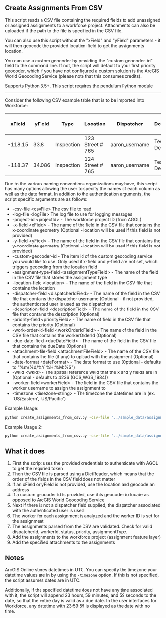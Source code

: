 ## Create Assignments From CSV

This script reads a CSV file containing the required fields to add unassigned or assigned assignments to a workforce project. Attachments can also be uploaded if the path to the file is specified in the CSV file.

You can also use this script without the "xField" and "yField" parameters - it will then geocode the provided location-field to get the assignments location. 

You can use a custom geocoder by providing the "custom-geocoder-id" field to the command line. If not, the script will default to your first priority geocoder, which if you have not configured a custom solution is the ArcGIS World Geocoding Service (please note that this consumes credits).

Supports Python 3.5+. This script requires the pendulum Python module

----

Consider the following CSV example table that is to be imported into Workforce:

| xField  | yField | Type | Location         | Dispatcher | Description      | Priority | Work Order Id | Due Date  | Attachment                           |
|---------|--------|------|------------------|------------|------------------|----------|---------------|-----------|--------------------------------------|
| -118.15 | 33.8   | Inspection    | 123 Street # 765 | aaron_username          | Test Description | high        | 1             | 4/28/2016 | ../sample_data/attachments/logo1.png |
| -118.37 | 34.086 | Inspection    | 124 Street # 765 | aaron_username         | Test Description | low        | 2             | 4/29/2016 |                                      |


Due to the various naming conventions organizations may have, this script has many options allowing the user to specify the names of each column as well as the date format. In addition to the authentication arguments, the script specific arguments are as follows:

- -csv-file \<csvFile\> The csv file to read
- -log-file \<logFile\> The log file to use for logging messages
- -project-id \<projectId\> - The workforce project ID (from AGOL)
- -x-field \<xField\> - The name of the field in the CSV file that contains the x-coordinate geometry (Optional - location will be used if this field  is not provided)
- -y-field \<yField\> - The name of the field in the CSV file that contains the y-coordinate geometry (Optional - location will be used if this field is not provided)
- -custom-geocoder-id - The item id of the custom geocoding service you would like to use. Only used if x-field and y-field are not set, which triggers geocoding from the location field
- -assignment-type-field \<assignmentTypeField\> - The name of the field in the CSV file that stores the assignment type
- -location-field \<location\> - The name of the field in the CSV file that contains the location
- -dispatcher-field \<dispatcherIdField\> - The name of the field in the CSV file that contains the dispatcher username (Optional - if not provided, the authenticated user is used as the dispatcher)
- -description-field \<descriptionField\> - The name of the field in the CSV file that contains the description (Optional)
- -priority-field \<priorityField\> - The name of field in the CSV file that contains the priority (Optional)
- -work-order-id-field \<workOrderIdField\> - The name of the field in the CSV file that contains the workerOrderId (Optional)
- -due-date-field \<dueDateField\> - The name of the field in the CSV file that contains the dueDate (Optional)
- -attachment-file-field \<attachmentFileField\> - The name of the CSV file that contains the file (if any) to upload with the assignment (Optional)
- -date-format \<dateFormat\> - The date format to use (Optional - defaults to "%m/%d/%Y %H:%M:%S")
- -wkid \<wkid\> - The spatial reference wkid that the x and y fields are in (Optional - defaults to 4236 (GCS_WGS_1984))
- -worker-field \<workerField\> - The field in the CSV file that contains the worker username to assign the assignment to
- -timezone \<timezone-string\> - The timezone the datetimes are in (ex. 'US/Eastern', 'US/Pacific')

Example Usage:
```bash
python create_assignments_from_csv.py -csv-file "../sample_data/assignments.csv" -u username -p password -org "https://<org>.maps.arcgis.com" -project-id "038a1926d2d741dc8acabefd5b2cc5d3" -x-field "xField" -y-field "yField" -assignment-type-field "Type" -location-field "Location" -description-field "Description" -priority-field "Priority" -work-order-id-field "Work Order Id" -due-date-field "Due Date" -attachment-file-field "Attachment" -wkid 102100 -log-file "../log.txt" -worker-field "Worker" -timezone "US/Eastern"
```

Example Usage 2:
```bash
python create_assignments_from_csv.py -csv-file "../sample_data/assignments.csv" -u username -p password -org "https://<org>.maps.arcgis.com" -project-id "038a1926d2d741dc8acabefd5b2cc5d3" -assignment-type-field "Type" -location-field "Location" -custom-geocoder-id "788a1926d2d741dc8acabefd5b2cc521" -description-field "Description" -priority-field "Priority" -work-order-id-field "Work Order Id" -due-date-field "Due Date" -attachment-file-field "Attachment" -log-file "../log.txt" -worker-field "Worker" -timezone "US/Eastern"
```

## What it does

 1. First the script uses the provided credentials to authenticate with AGOL to get the requried token
 2. Then the CSV file is parsed using a DictReader, which means that the order of the fields in the CSV field does not matter
 3. If an xField or yField is not provided, use the location and geocode an address
 4. If a custom geocoder id is provided, use this geocoder to locate as opposed to ArcGIS World Geocoding Service
 5. Next if there is not a dispatcher field supplied, the dispatcher associated with the authenticated user is used
 6. The worker for each assignment is analyzed and the worker ID is set for the assignment
 7. The assignments parsed from the CSV are validated. Check for valid dispatcherId, workerId, status, priority, assignmentType.
 8. Add the assignments to the workforce project (assignment feature layer)
 9. Add the specified attachments to the assignments
 
## Notes

ArcGIS Online stores datetimes in UTC. You can specify the timezone your datetime values are in by using the `-timezone` option. If this is not specified, the script assumes dates are in UTC.

Additionally, if the specified datetime does not have any time associated with it, the script will append 23 hours, 59 minutes, and 59 seconds to the date, so that the entire day is valid as a due date. In the user interfaces for Workforce, any datetime with 23:59:59 is displayed as the date with no time.

